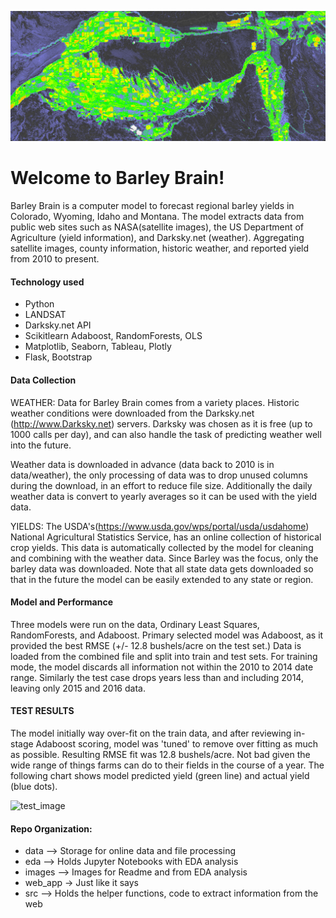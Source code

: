 ![testimage](images/crop_region_2015.png)
# Welcome to Barley Brain!

Barley Brain is a computer model to forecast regional barley yields in Colorado, Wyoming, Idaho and Montana.  The model extracts data from public web sites such as NASA(satellite images), the US Department of Agriculture (yield information), and Darksky.net (weather). Aggregating satellite images, county information, historic weather, and reported yield from 2010 to present.  


#### Technology used
*  Python
*  LANDSAT
*  Darksky.net API
*  Scikitlearn Adaboost, RandomForests, OLS
*  Matplotlib, Seaborn, Tableau, Plotly
*  Flask, Bootstrap

#### Data Collection 
WEATHER: 
Data for Barley Brain comes from a variety places.  Historic weather conditions were downloaded from the Darksky.net (http://www.Darksky.net) servers.  Darksky was chosen as it is free (up to 1000 calls per day), and can also handle the task of predicting weather well into the future.  
  
Weather data is downloaded in advance (data back to 2010 is in data/weather), the only processing of data was to drop unused columns during the download, in an effort to reduce file size. Additionally the daily weather data is convert to yearly averages so it can be used with the yield data.

YIELDS:  The USDA's(https://www.usda.gov/wps/portal/usda/usdahome) National Agricultural Statistics Service, has an online collection of historical crop yields.  This data is automatically collected by the model for cleaning and combining with the weather data.
Since Barley was the focus, only the barley data was downloaded.  Note that all state data gets downloaded so that in the future the model can be easily extended to any state or region.

 
#### Model and Performance
Three models were run on the data, Ordinary Least Squares, RandomForests, and Adaboost.
Primary selected model was Adaboost, as it provided the best RMSE (+/- 12.8 bushels/acre on the test set.)
Data is loaded from the combined file and split into train and test sets.  For training mode, the model discards all information not within the 2010 to 2014 date range. Similarly the test case drops years less than and including 2014, leaving only 2015 and 2016 data.




#### TEST RESULTS
The model initially way over-fit on the train data, and after reviewing in-stage Adaboost scoring, model was 'tuned' to remove over fitting as much as possible.  Resulting RMSE fit was 12.8 bushels/acre.  Not bad given the wide range of things farms can do to their fields in the course of a year.  The following chart shows model predicted yield (green line) and actual yield (blue dots).

![test_image](images/test_results_1.png)




#### Repo Organization:
* data   --> Storage for online data and file processing
* eda    --> Holds Jupyter Notebooks with EDA analysis
* images --> Images for Readme and from EDA analysis
* web_app -> Just like it says
* src    --> Holds the helper functions, code to extract 
                information from the web

